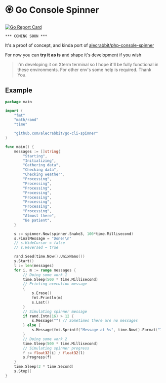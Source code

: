 # 🏵️  Go Console Spinner

[![Go Report Card](https://goreportcard.com/badge/github.com/alecrabbit/go-cli-spinner)](https://goreportcard.com/report/github.com/alecrabbit/go-cli-spinner)

```*** COMING SOON ***```
 
It's a proof of concept, and kinda port of [alecrabbit/php-console-spinner](https://github.com/alecrabbit/php-console-spinner)

For now you can **try it as is** and shape it's development if you wish

> I'm developing it on Xterm terminal so I hope it'll be fully functional in these environments. For other env's some help is required. Thank You.


## Example

```go
package main

import (
    "fmt"
    "math/rand"
    "time"

    "github.com/alecrabbit/go-cli-spinner"
)

func main() {
    messages := []string{
        "Starting",
        "Initializing",
        "Gathering data",
        "Checking data",
        "Checking weather",
        "Processing",
        "Processing",
        "Processing",
        "Processing",
        "Processing",
        "Processing",
        "Processing",
        "Processing",
        "Almost there",
        "Be patient",
    }

    s := spinner.New(spinner.Snake3, 100*time.Millisecond)
    s.FinalMessage = "Done!\n"
    // s.HideCursor = false
    // s.Reversed = true

    rand.Seed(time.Now().UnixNano())
    s.Start()
    l := len(messages)
    for i, m := range messages {
        // Doing some work 1
        time.Sleep(500 * time.Millisecond)
        // Printing execution message
        {
            s.Erase()
            fmt.Println(m)
            s.Last()
        }
        // Simulating spinner message
        if rand.Intn(16) > 12 {
            s.Message("") // Sometimes there are no messages
        } else {
            s.Message(fmt.Sprintf("Message at %s", time.Now().Format("15:04:05")))
        }
        // Doing some work 2
        time.Sleep(500 * time.Millisecond)
        // Simulating spinner progress
        f := float32(i) / float32(l)
        s.Progress(f)
    }
    time.Sleep(3 * time.Second)
    s.Stop()
}
``` 
